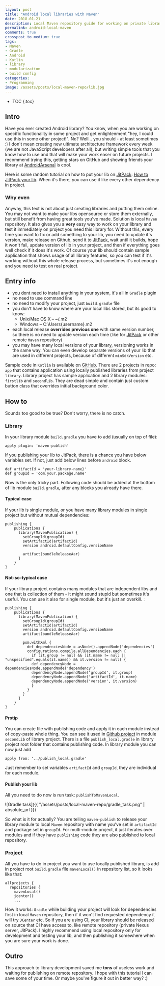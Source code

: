 ```yaml
---
layout: post
title: "Android local libraries with Maven"
date: 2018-01-21
description: Local Maven repository guide for working on private libraries along with projects that use them
permalink: android-local-maven
comments: true
crosspost_to_medium: true
tags:
- Maven
- Gradle
- Android
- Kotlin
- library
- modularization
- build config
categories:
- Programming
image: /assets/posts/local-maven-repo/lib.jpg
---
```


* TOC
{:toc}

## Intro
Have you ever created Android library? You know, when you are working on specific functionality in some project and get enlightenment "hey, I could use this in some other project!". No? Well... you should - at least sometimes :) I don't mean creating new ultimate architecture framework every week (we are not JavaScript developers after all), but writing simple tools that you know how to use and that will make your work easer on future projects. I recommend trying this, getting stars on GitHub and showing friends your library at [AndroidArsenal][AndroidArsenal] is cool.

Here is some random tutorial on how to put your lib on [JitPack][JitPack]: [How to JitPack your lib][How to JitPack your lib]. When it's there, you can use it like every other dependency in project.

### Why even
Anyway, this text is not about just creating libraries and putting them online. You may not want to make your libs opensource or store them externally, but still benefit from having great tools you've made. Solution is local ```Maven``` repository. It also gives you a **very** easy way to work on your library and test it immediately on project you need this library for. Without this, every time you want to fix or add something to your lib, you need to update it's version, make release on Github, send it to [JitPack][JitPack], wait until it builds, hope it won't fail, update version of lib in your project, and then if everything goes well check if it does it's work. Of course your lib should contain sample application that shows usage of all library features, so you can test if it's working without this whole release process, but sometimes it's not enough and you need to test on real project.

## Entry info
- you dont need to install anything in your system, it's all in ```Gradle``` plugin
- no need to use command line
- no need to modify your project, just ```build.gradle``` file
- you don't have to know where are your local libs stored, but its good to know:
  - Unix/Mac OS X – ~/.m2
  - Windows – C:\Users\{username}\.m2
- each local release **overrides previous one** with same version number, so there is no need to update version each time (like for [JitPack][JitPack] or other remote ```Maven``` repository)
- you may have many local versions of your library, versioning works in the same way. You can even develop separate versions of your lib that are used in different projects, because of different ```minSdkVersion``` etc.

Sample code in ```Kotlin``` is available on [GitHub][github]. There are 2 projects in repo: ```app``` that contains application using locally published libraries from project ```library```. Library project has sample application and 2 library modules: ```firstlib``` and ```secondlib```. They are dead simple and contain just custom button class that overrides initial background color.

## How to

Sounds too good to be true? Don't worry, there is no catch.

### Library

In your library module ```build.gradle``` you have to add (usually on top of file):

```
apply plugin: 'maven-publish'
```

If you publishing your lib to JitPack, there is a chance you have below variables set. If not, just add below lines before ```android``` block.

```
def artifactId = 'your-library-name}'
def groupId = 'com.your.package.name'
```


Now is the only tricky part. Following code should be added at the bottom of lib module ```build.gradle```, after any blocks you already have there.

#### Typical case
If your lib is single module, or you have many library modules in single project but without mutual dependencies:
```
publishing {
    publications {
      library(MavenPublication) {
        setGroupId(groupId)
        setArtifactId(artifactId)
        version android.defaultConfig.versionName

        artifact(bundleReleaseAar)
      }
    }
}
```

#### Not-so-typical case
If your library project contains many modules that are independent libs and one that is collection of them - it might sound stupid but sometimes it's useful. You can use it also for single module, but it's just an overkill. :
```
publishing {
    publications {
      library(MavenPublication) {
        setGroupId(groupId)
        setArtifactId(artifactId)
        version android.defaultConfig.versionName
        artifact(bundleReleaseAar)

        pom.withXml {
          def dependenciesNode = asNode().appendNode('dependencies')
          configurations.compile.allDependencies.each {
            if (it.group != null && (it.name != null || "unspecified".equals(it.name)) && it.version != null) {
            def dependencyNode = dependenciesNode.appendNode('dependency')
            dependencyNode.appendNode('groupId', it.group)
            dependencyNode.appendNode('artifactId', it.name)
            dependencyNode.appendNode('version', it.version)
            }
          }
        }
      }
    }
}
```

#### Protip

You can create file with publishing code and apply it in each module instead of copy-paste whole thing. You can see it used in [Github project][github] in module ```secondLib``` of library project. There is a file ```publish_local.gradle``` in library project root folder that contains publishing code. In library module you can now just add
```
apply from: '../publish_local.gradle'
```
Just remember to set variables ```artifactId``` and ```groupId```, they are individual for each module.

#### Publish your lib
All you need to do now is run task: ```publishToMavenLocal```.

![Gradle task]({{ "/assets/posts/local-maven-repo/gradle_task.png" | absolute_url }})

So what is it for actually? You are telling ```maven-publish``` to release your library module to local ```Maven``` repository with name you've set in ```artifactId``` and package set in ```groupId```. For multi-module project, it just iterates over modules and if they have ```publishing``` code they are also published to local repository.

### Project

All you have to do in project you want to use locally published library, is add in project root ```build.gradle``` file ```mavenLocal()``` in repository list, so it looks like that:
```
allprojects {
  repositories {
    mavenLocal()
    jcenter()
    ...
```
How it works: ```Gradle``` while building your project will look for dependencies first in local ```Maven``` repository, then if it won't find requested dependency it will try ```JCenter``` etc. So if you are using CI, your library should be released on source that CI have access to, like remote repository (private Nexus server, JitPack).
I highly recommend using local repository only for development and testing your lib, and then publishing it somewhere when you are sure your work is done.

## Outro

This approach to library development saved me **tons** of useless work and waiting for publishing on remote repository. I hope with this tutorial I can save some of your time. Or maybe you've figure it out in better way? :)

[AndroidArsenal]: https://android-arsenal.com/
[JitPack]: [https://jitpack.io/]
[How to JitPack your lib]: https://medium.com/@ome450901/publish-an-android-library-by-jitpack-a0342684cbd0
[github]: https://github.com/asvid/local_maven_repo
